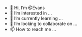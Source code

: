 - 👋 Hi, I’m @Evans
- 👀 I’m interested in ...
- 🌱 I’m currently learning ...
- 💞️ I’m looking to collaborate on ...
- 📫 How to reach me ...

<!---
Fffbbm/Fffbbm is a ✨ special ✨ repository because its `README.md` (this file) appears on your GitHub profile.
You can click the Preview link to take a look at your changes.
--->
